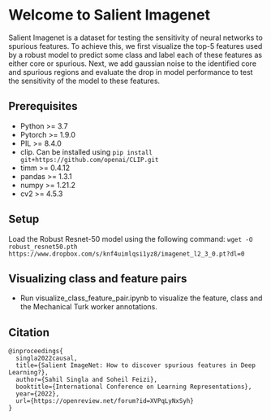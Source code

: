 # Welcome to Salient Imagenet


Salient Imagenet is a dataset for testing the sensitivity of neural networks to spurious features. To achieve this, we first visualize the top-5 features used by a robust model to predict some class and label each of these features as either core or spurious. Next, we add gaussian noise to the identified core and spurious regions and evaluate the drop in model performance to test the sensitivity of the model to these features.

## Prerequisites

+ Python >= 3.7
+ Pytorch >= 1.9.0
+ PIL >= 8.4.0 
+ clip. Can be installed using ```pip install git+https://github.com/openai/CLIP.git``` 
+ timm >= 0.4.12
+ pandas >= 1.3.1
+ numpy >= 1.21.2
+ cv2 >= 4.5.3


## Setup

Load the Robust Resnet-50 model using the following command: 
```wget -O robust_resnet50.pth  https://www.dropbox.com/s/knf4uimlqsi1yz8/imagenet_l2_3_0.pt?dl=0```

## Visualizing class and feature pairs

+ Run visualize_class_feature_pair.ipynb to visualize the feature, class and the Mechanical Turk worker annotations.

## Citation

```
@inproceedings{
  singla2022causal,
  title={Salient ImageNet: How to discover spurious features in Deep Learning?},
  author={Sahil Singla and Soheil Feizi},
  booktitle={International Conference on Learning Representations},
  year={2022},
  url={https://openreview.net/forum?id=XVPqLyNxSyh}
}
```

